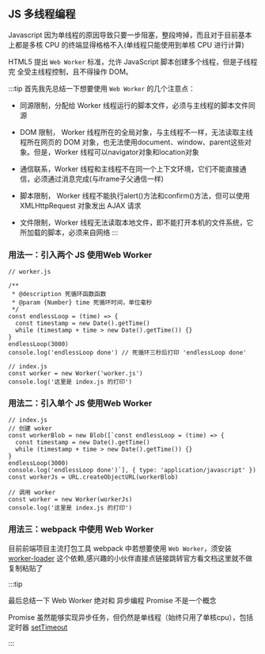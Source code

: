 ## JS 多线程编程

Javascript 因为单线程的原因导致只要一步阻塞，整段垮掉，而且对于目前基本上都是多核 CPU 的终端显得格格不入(单线程只能使用到单核 CPU 进行计算)

HTML5 提出 `Web Worker` 标准，允许 JavaScript 脚本创建多个线程，但是子线程完 全受主线程控制，且不得操作 DOM。

:::tip
首先我先总结一下想要使用 `Web Worker` 的几个注意点：

- 同源限制，分配给 Worker 线程运行的脚本文件，必须与主线程的脚本文件同源

- DOM 限制， Worker 线程所在的全局对象，与主线程不一样，无法读取主线程所在网页的 DOM 对象，也无法使用document、window、parent这些对象。但是，Worker 线程可以navigator对象和location对象

- 通信联系，Worker 线程和主线程不在同一个上下文环境，它们不能直接通信，必须通过消息完成(与iframe子父通信一样)

- 脚本限制， Worker 线程不能执行alert()方法和confirm()方法，但可以使用 XMLHttpRequest 对象发出 AJAX 请求

- 文件限制，Worker 线程无法读取本地文件，即不能打开本机的文件系统，它所加载的脚本，必须来自网络
:::

### 用法一：引入两个 JS 使用Web Worker

```JS
// worker.js

/**
 * @description 死循环函数函数
 * @param {Number} time 死循环时间，单位毫秒
 */
const endlessLoop = (time) => {
  const timestamp = new Date().getTime()
  while (timestamp + time > new Date().getTime()) {}
}
endlessLoop(3000)
console.log('endlessLoop done') // 死循环三秒后打印 'endlessLoop done'
```

```JS
// index.js
const worker = new Worker('worker.js')
console.log('这里是 index.js 的打印')
```

### 用法二：引入单个 JS 使用Web Worker

```JS
// index.js
// 创建 woker
const workerBlob = new Blob([`const endlessLoop = (time) => {
  const timestamp = new Date().getTime()
  while (timestamp + time > new Date().getTime()) {}
}
endlessLoop(3000)
console.log('endlessLoop done')`], { type: 'application/javascript' })
const workerJs = URL.createObjectURL(workerBlob)

// 调用 worker
const worker = new Worker(workerJs)
console.log('这里是 index.js 的打印')
```

### 用法三：webpack 中使用 Web Worker

目前前端项目主流打包工具 webpack 中若想要使用 `Web Worker`，须安装 [worker-loader](https://www.npmjs.com/package/worker-loader) 这个依赖,感兴趣的小伙伴直接点链接跳转官方看文档这里就不做复制粘贴了

:::tip

最后总结一下 Web Worker 绝对和 异步编程 Promise 不是一个概念

Promise 虽然能够实现异步任务，但仍然是单线程（始终只用了单核cpu），包括定时器 [setTimeout](/blog/Javascript.html#settimeout的理解)

:::